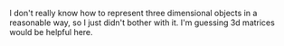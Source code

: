 I don't really know how to represent three dimensional objects in a reasonable way, so I just didn't bother with it. I'm guessing 3d matrices would be helpful here.
